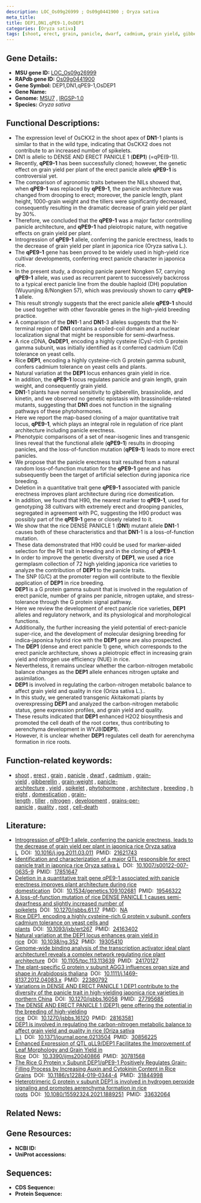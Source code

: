 ```yaml
---
description: LOC_Os09g26999 ; Os09g0441900 ; Oryza sativa
meta_title:
title: DEP1,DN1,qPE9-1,OsDEP1
categories: [Oryza sativa]
tags: [shoot, erect, grain, panicle, dwarf, cadmium, grain yield, gibberellin, grain weight, panicle architecture, yield, spikelet, phytohormone, architecture, breeding, height, domestication, grain length, tiller, nitrogen, development, grains per panicle, quality, root, cell death]
---
```


## Gene Details:
- **MSU gene ID:** [LOC_Os09g26999](http://rice.uga.edu/cgi-bin/ORF_infopage.cgi?orf=LOC_Os09g26999)  
- **RAPdb gene ID:** [Os09g0441900](https://rapdb.dna.affrc.go.jp/locus/?name=Os09g0441900)  
- **Gene Symbol:** DEP1,DN1,qPE9-1,OsDEP1
- **Gene Name:**
- **Genome:**  [MSU7](http://rice.uga.edu/)&nbsp;,&nbsp;[IRGSP-1.0](https://rapdb.dna.affrc.go.jp/download/irgsp1.html)
- **Species:** *Oryza sativa*

## Functional Descriptions:
   - The expression level of OsCKX2 in the shoot apex of **DN1**-1 plants is similar to that in the wild type, indicating that OsCKX2 does not contribute to an increased number of spikelets.
   - DN1 is allelic to DENSE AND ERECT PANICLE 1 (**DEP1**) (=qPE(9-1)).
   - Recently, **qPE9-1** has been successfully cloned; however, the genetic effect on grain yield per plant of the erect panicle allele **qPE9-1** is controversial yet.
   - The comparison of agronomic traits between the NILs showed that, when **qPE9-1** was replaced by **qPE9-1**, the panicle architecture was changed from drooping to erect; moreover, the panicle length, plant height, 1000-grain weight and the tillers were significantly decreased, consequently resulting in the dramatic decrease of grain yield per plant by 30%.
   - Therefore, we concluded that the **qPE9-1** was a major factor controlling panicle architecture, and **qPE9-1** had pleiotropic nature, with negative effects on grain yield per plant.
   - Introgression of **qPE9-1** allele, conferring the panicle erectness, leads to the decrease of grain yield per plant in japonica rice (Oryza sativa L.).
   - The **qPE9-1** gene has been proved to be widely used in high-yield rice cultivar developments, conferring erect panicle character in japonica rice.
   - In the present study, a drooping panicle parent Nongken 57, carrying **qPE9-1** allele, was used as recurrent parent to successively backcross to a typical erect panicle line from the double haploid (DH) population (Wuyunjing 8/Nongken 57), which was previously shown to carry **qPE9-1** allele.
   - This result strongly suggests that the erect panicle allele **qPE9-1** should be used together with other favorable genes in the high-yield breeding practice.
   - A comparison of the **DN1**-1 and **DN1**-3 alleles suggests that the N-terminal region of **DN1** contains a coiled-coil domain and a nuclear localization signal that might be responsible for semi-dwarfness.
   - A rice cDNA, **OsDEP1**, encoding a highly cysteine (Cys)-rich G protein gamma subunit, was initially identified as it conferred cadmium (Cd) tolerance on yeast cells.
   - Rice **DEP1**, encoding a highly cysteine-rich G protein gamma subunit, confers cadmium tolerance on yeast cells and plants.
   - Natural variation at the **DEP1** locus enhances grain yield in rice.
   - In addition, the **qPE9-1** locus regulates panicle and grain length, grain weight, and consequently grain yield.
   - **DN1**-1 plants have normal sensitivity to gibberellin, brassinolide, and kinetin, and we observed no genetic epistasis with brassinolide-related mutants, suggesting that **DN1** does not function in the signaling pathways of these phytohormones.
   - Here we report the map-based cloning of a major quantitative trait locus, **qPE9-1**, which plays an integral role in regulation of rice plant architecture including panicle erectness.
   - Phenotypic comparisons of a set of near-isogenic lines and transgenic lines reveal that the functional allele (**qPE9-1**) results in drooping panicles, and the loss-of-function mutation (**qPE9-1**) leads to more erect panicles.
   - We propose that the panicle erectness trait resulted from a natural random loss-of-function mutation for the **qPE9-1** gene and has subsequently been the target of artificial selection during japonica rice breeding.
   - Deletion in a quantitative trait gene **qPE9-1** associated with panicle erectness improves plant architecture during rice domestication.
   - In addition, we found that H90, the nearest marker to **qPE9-1**, used for genotyping 38 cultivars with extremely erect and drooping panicles, segregated in agreement with PC, suggesting the H90 product was possibly part of the **qPE9-1** gene or closely related to it.
   - We show that the rice DENSE PANICLE 1 (**DN1**) mutant allele **DN1**-1 causes both of these characteristics and that **DN1**-1 is a loss-of-function mutation.
   - These data demonstrated that H90 could be used for marker-aided selection for the PE trait in breeding and in the cloning of **qPE9-1**.
   - In order to improve the genetic diversity of **DEP1**, we used a rice germplasm collection of 72 high yielding japonica rice varieties to analyze the contribution of **DEP1** to the panicle traits.
   - The SNP (G/C) at the promoter region will contribute to the flexible application of **DEP1** in rice breeding.
   - **DEP1** is a G protein gamma subunit that is involved in the regulation of erect panicle, number of grains per panicle, nitrogen uptake, and stress-tolerance through the G protein signal pathway.
   - Here we review the development of erect panicle rice varieties, **DEP1** alleles and regulatory network, and its physiological and morphological functions.
   - Additionally, the further increasing the yield potential of erect-panicle super-rice, and the development of molecular designing breeding for indica-japonica hybrid rice with the **DEP1** gene are also prospected.
   - The **DEP1** (dense and erect panicle 1) gene, which corresponds to the erect panicle architecture, shows a pleiotropic effect in increasing grain yield and nitrogen use efficiency (NUE) in rice.
   - Nevertheless, it remains unclear whether the carbon-nitrogen metabolic balance changes as the **DEP1** allele enhances nitrogen uptake and assimilation.
   - **DEP1** is involved in regulating the carbon-nitrogen metabolic balance to affect grain yield and quality in rice (Oriza sativa L.)..
   - In this study, we generated transgenic Akitakomati plants by overexpressing **DEP1** and analyzed the carbon-nitrogen metabolic status, gene expression profiles, and grain yield and quality.
   - These results indicated that **DEP1** enhanced H2O2 biosynthesis and promoted the cell death of the root cortex, thus contributing to aerenchyma development in WYJ8(**DEP1**).
   - However, it is unclear whether **DEP1** regulates cell death for aerenchyma formation in rice roots.

## Function-related keywords:
   - [shoot](/tags/shoot/)&nbsp;,&nbsp;[erect](/tags/erect/)&nbsp;,&nbsp;[grain](/tags/grain/)&nbsp;,&nbsp;[panicle](/tags/panicle/)&nbsp;,&nbsp;[dwarf](/tags/dwarf/)&nbsp;,&nbsp;[cadmium](/tags/cadmium/)&nbsp;,&nbsp;[grain-yield](/tags/grain-yield/)&nbsp;,&nbsp;[gibberellin](/tags/gibberellin/)&nbsp;,&nbsp;[grain-weight](/tags/grain-weight/)&nbsp;,&nbsp;[panicle-architecture](/tags/panicle-architecture/)&nbsp;,&nbsp;[yield](/tags/yield/)&nbsp;,&nbsp;[spikelet](/tags/spikelet/)&nbsp;,&nbsp;[phytohormone](/tags/phytohormone/)&nbsp;,&nbsp;[architecture](/tags/architecture/)&nbsp;,&nbsp;[breeding](/tags/breeding/)&nbsp;,&nbsp;[height](/tags/height/)&nbsp;,&nbsp;[domestication](/tags/domestication/)&nbsp;,&nbsp;[grain-length](/tags/grain-length/)&nbsp;,&nbsp;[tiller](/tags/tiller/)&nbsp;,&nbsp;[nitrogen](/tags/nitrogen/)&nbsp;,&nbsp;[development](/tags/development/)&nbsp;,&nbsp;[grains-per-panicle](/tags/grains-per-panicle/)&nbsp;,&nbsp;[quality](/tags/quality/)&nbsp;,&nbsp;[root](/tags/root/)&nbsp;,&nbsp;[cell-death](/tags/cell-death/)

## Literature:
   - [Introgression of qPE9-1 allele, conferring the panicle erectness, leads to the decrease of grain yield per plant in japonica rice Oryza sativa L](https://www.doi.org/10.1016/j.jgg.2011.03.011)&nbsp;&nbsp;DOI:&nbsp;&nbsp;[10.1016/j.jgg.2011.03.011](https://www.doi.org/10.1016/j.jgg.2011.03.011)&nbsp;&nbsp;PMID:&nbsp;&nbsp;[21621743](https://pubmed.ncbi.nlm.nih.gov/21621743/)
   - [Identification and characterization of a major QTL responsible for erect panicle trait in japonica rice Oryza sativa L](https://www.doi.org/10.1007/s00122-007-0635-9)&nbsp;&nbsp;DOI:&nbsp;&nbsp;[10.1007/s00122-007-0635-9](https://www.doi.org/10.1007/s00122-007-0635-9)&nbsp;&nbsp;PMID:&nbsp;&nbsp;[17851647](https://pubmed.ncbi.nlm.nih.gov/17851647/)
   - [Deletion in a quantitative trait gene qPE9-1 associated with panicle erectness improves plant architecture during rice domestication](https://www.doi.org/10.1534/genetics.109.102681)&nbsp;&nbsp;DOI:&nbsp;&nbsp;[10.1534/genetics.109.102681](https://www.doi.org/10.1534/genetics.109.102681)&nbsp;&nbsp;PMID:&nbsp;&nbsp;[19546322](https://pubmed.ncbi.nlm.nih.gov/19546322/)
   - [A loss-of-function mutation of rice DENSE PANICLE 1 causes semi-dwarfness and slightly increased number of spikelets](https://www.doi.org/10.1270/jsbbs.61.17)&nbsp;&nbsp;DOI:&nbsp;&nbsp;[10.1270/jsbbs.61.17](https://www.doi.org/10.1270/jsbbs.61.17)&nbsp;&nbsp;PMID:&nbsp;&nbsp;[NA](https://pubmed.ncbi.nlm.nih.gov/NA/)
   - [Rice DEP1, encoding a highly cysteine-rich G protein γ subunit, confers cadmium tolerance on yeast cells and plants](https://www.doi.org/10.1093/jxb/ert267)&nbsp;&nbsp;DOI:&nbsp;&nbsp;[10.1093/jxb/ert267](https://www.doi.org/10.1093/jxb/ert267)&nbsp;&nbsp;PMID:&nbsp;&nbsp;[24163402](https://pubmed.ncbi.nlm.nih.gov/24163402/)
   - [Natural variation at the DEP1 locus enhances grain yield in rice](https://www.doi.org/10.1038/ng.352)&nbsp;&nbsp;DOI:&nbsp;&nbsp;[10.1038/ng.352](https://www.doi.org/10.1038/ng.352)&nbsp;&nbsp;PMID:&nbsp;&nbsp;[19305410](https://pubmed.ncbi.nlm.nih.gov/19305410/)
   - [Genome-wide binding analysis of the transcription activator ideal plant architecture1 reveals a complex network regulating rice plant architecture](https://www.doi.org/10.1105/tpc.113.113639)&nbsp;&nbsp;DOI:&nbsp;&nbsp;[10.1105/tpc.113.113639](https://www.doi.org/10.1105/tpc.113.113639)&nbsp;&nbsp;PMID:&nbsp;&nbsp;[24170127](https://pubmed.ncbi.nlm.nih.gov/24170127/)
   - [The plant-specific G protein γ subunit AGG3 influences organ size and shape in Arabidopsis thaliana](https://www.doi.org/10.1111/j.1469-8137.2012.04083.x)&nbsp;&nbsp;DOI:&nbsp;&nbsp;[10.1111/j.1469-8137.2012.04083.x](https://www.doi.org/10.1111/j.1469-8137.2012.04083.x)&nbsp;&nbsp;PMID:&nbsp;&nbsp;[22380792](https://pubmed.ncbi.nlm.nih.gov/22380792/)
   - [Variations in DENSE AND ERECT PANICLE 1 DEP1 contribute to the diversity of the panicle trait in high-yielding japonica rice varieties in northern China](https://www.doi.org/10.1270/jsbbs.16058)&nbsp;&nbsp;DOI:&nbsp;&nbsp;[10.1270/jsbbs.16058](https://www.doi.org/10.1270/jsbbs.16058)&nbsp;&nbsp;PMID:&nbsp;&nbsp;[27795685](https://pubmed.ncbi.nlm.nih.gov/27795685/)
   - [The DENSE AND ERECT PANICLE 1 (DEP1) gene offering the potential in the breeding of high-yielding rice](https://www.doi.org/10.1270/jsbbs.16120)&nbsp;&nbsp;DOI:&nbsp;&nbsp;[10.1270/jsbbs.16120](https://www.doi.org/10.1270/jsbbs.16120)&nbsp;&nbsp;PMID:&nbsp;&nbsp;[28163581](https://pubmed.ncbi.nlm.nih.gov/28163581/)
   - [DEP1 is involved in regulating the carbon-nitrogen metabolic balance to affect grain yield and quality in rice (Oriza sativa L.)](https://www.doi.org/10.1371/journal.pone.0213504)&nbsp;&nbsp;DOI:&nbsp;&nbsp;[10.1371/journal.pone.0213504](https://www.doi.org/10.1371/journal.pone.0213504)&nbsp;&nbsp;PMID:&nbsp;&nbsp;[30856225](https://pubmed.ncbi.nlm.nih.gov/30856225/)
   - [Enhanced Expression of QTL qLL9/DEP1 Facilitates the Improvement of Leaf Morphology and Grain Yield in Rice](https://www.doi.org/10.3390/ijms20040866)&nbsp;&nbsp;DOI:&nbsp;&nbsp;[10.3390/ijms20040866](https://www.doi.org/10.3390/ijms20040866)&nbsp;&nbsp;PMID:&nbsp;&nbsp;[30781568](https://pubmed.ncbi.nlm.nih.gov/30781568/)
   - [The Rice G Protein γ Subunit DEP1/qPE9-1 Positively Regulates Grain-Filling Process by Increasing Auxin and Cytokinin Content in Rice Grains](https://www.doi.org/10.1186/s12284-019-0344-4)&nbsp;&nbsp;DOI:&nbsp;&nbsp;[10.1186/s12284-019-0344-4](https://www.doi.org/10.1186/s12284-019-0344-4)&nbsp;&nbsp;PMID:&nbsp;&nbsp;[31844998](https://pubmed.ncbi.nlm.nih.gov/31844998/)
   - [Heterotrimeric G protein γ subunit DEP1 is involved in hydrogen peroxide signaling and promotes aerenchyma formation in rice roots](https://www.doi.org/10.1080/15592324.2021.1889251)&nbsp;&nbsp;DOI:&nbsp;&nbsp;[10.1080/15592324.2021.1889251](https://www.doi.org/10.1080/15592324.2021.1889251)&nbsp;&nbsp;PMID:&nbsp;&nbsp;[33632064](https://pubmed.ncbi.nlm.nih.gov/33632064/)

## Related News:

## Gene Resources:
- **NCBI ID:**  []()
- **UniProt accessions:** [](https://www.uniprot.org/uniprotkb//entry)

## Sequences:
- **CDS Sequence:**
- **Protein Sequence:**
